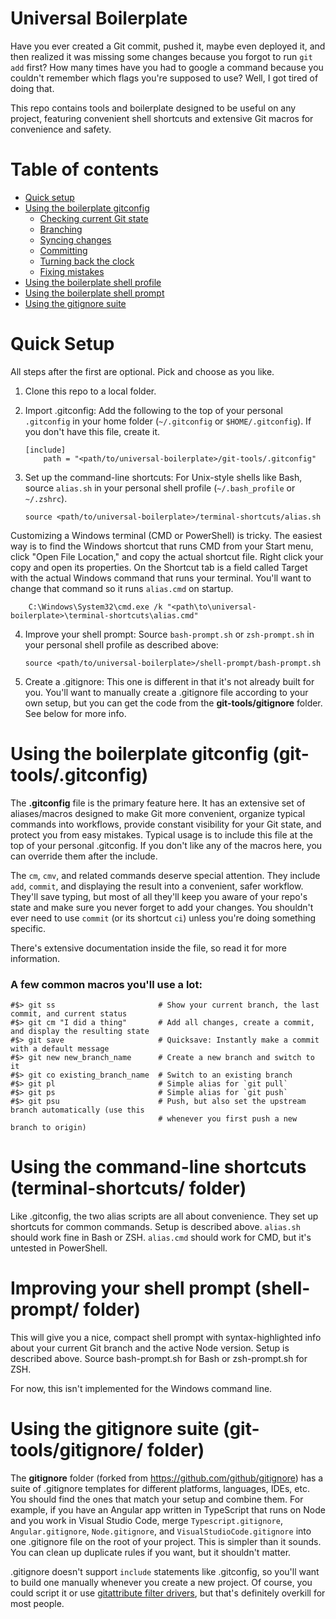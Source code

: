 # Universal Boilerplate

Have you ever created a Git commit, pushed it, maybe even deployed it, and then realized it was missing some changes because you forgot to run `git add` first? How many times have you had to google a command because you couldn't remember which flags you're supposed to use? Well, I got tired of doing that. 

This repo contains tools and boilerplate designed to be useful on any project, featuring convenient shell shortcuts and extensive Git macros for convenience and safety.

# Table of contents

- [Quick setup](#quick-setup)
- [Using the boilerplate gitconfig](#using-the-boilerplate-gitconfig)
  - [Checking current Git state](#checking-current-git-state)
  - [Branching](#branching)
  - [Syncing changes](#syncing-changes)
  - [Committing](#committing)
  - [Turning back the clock](#turning-back-the-clock)
  - [Fixing mistakes](#fixing-mistakes)
- [Using the boilerplate shell profile](#using-the-boilerplate-shell-profile)
- [Using the boilerplate shell prompt](#using-the-boilerplate-shell-prompt)
- [Using the gitignore suite](#using-the-gitignore-suite)

# Quick Setup

All steps after the first are optional. Pick and choose as you like.

1.  Clone this repo to a local folder.
2.  Import .gitconfig: Add the following to the top of your personal `.gitconfig` in your home folder (`~/.gitconfig` or `$HOME/.gitconfig`). If you don't have this file, create it.

        [include]
            path = "<path/to/universal-boilerplate>/git-tools/.gitconfig"

3.  Set up the command-line shortcuts: For Unix-style shells like Bash, source `alias.sh` in your personal shell profile (`~/.bash_profile` or `~/.zshrc`).

        source <path/to/universal-boilerplate>/terminal-shortcuts/alias.sh

Customizing a Windows terminal (CMD or PowerShell) is tricky. The easiest way is to find the Windows shortcut that runs CMD from your Start menu, click "Open File Location," and copy the actual shortcut file. Right click your copy and open its properties. On the Shortcut tab is a field called Target with the actual Windows command that runs your terminal. You'll want to change that command so it runs `alias.cmd` on startup.

        C:\Windows\System32\cmd.exe /k "<path\to\universal-boilerplate>\terminal-shortcuts\alias.cmd"

4.  Improve your shell prompt: Source `bash-prompt.sh` or `zsh-prompt.sh` in your personal shell profile as described above:

        source <path/to/universal-boilerplate>/shell-prompt/bash-prompt.sh

5.  Create a .gitignore: This one is different in that it's not already built for you. You'll want to manually create a .gitignore file according to your own setup, but you can get the code from the **git-tools/gitignore** folder. See below for more info.

# Using the boilerplate gitconfig (git-tools/.gitconfig)

The **.gitconfig** file is the primary feature here. It has an extensive set of aliases/macros designed to make Git more convenient, organize typical commands into workflows, provide constant visibility for your Git state, and protect you from easy mistakes. Typical usage is to include this file at the top of your personal .gitconfig. If you don't like any of the macros here, you can override them after the include.

The `cm`, `cmv`, and related commands deserve special attention. They include `add`, `commit`, and displaying the result into a convenient, safer workflow. They'll save typing, but most of all they'll keep you aware of your repo's state and make sure you never forget to add your changes. You shouldn't ever need to use `commit` (or its shortcut `ci`) unless you're doing something specific.

There's extensive documentation inside the file, so read it for more information.

### A few common macros you'll use a lot:

    #$> git ss                       # Show your current branch, the last commit, and current status
    #$> git cm "I did a thing"       # Add all changes, create a commit, and display the resulting state
    #$> git save                     # Quicksave: Instantly make a commit with a default message
    #$> git new new_branch_name      # Create a new branch and switch to it
    #$> git co existing_branch_name  # Switch to an existing branch
    #$> git pl                       # Simple alias for `git pull`
    #$> git ps                       # Simple alias for `git push`
    #$> git psu                      # Push, but also set the upstream branch automatically (use this
                                     # whenever you first push a new branch to origin)

# Using the command-line shortcuts (terminal-shortcuts/ folder)

Like .gitconfig, the two alias scripts are all about convenience. They set up shortcuts for common commands. Setup is described above. `alias.sh` should work fine in Bash or ZSH. `alias.cmd` should work for CMD, but it's untested in PowerShell.

# Improving your shell prompt (shell-prompt/ folder)

This will give you a nice, compact shell prompt with syntax-highlighted info about your current Git branch and the active Node version. Setup is described above. Source bash-prompt.sh for Bash or zsh-prompt.sh for ZSH.

For now, this isn't implemented for the Windows command line.

# Using the gitignore suite (git-tools/gitignore/ folder)

The **gitignore** folder (forked from https://github.com/github/gitignore) has a suite of .gitignore templates for different platforms, languages, IDEs, etc. You should find the ones that match your setup and combine them. For example, if you have an Angular app written in TypeScript that runs on Node and you work in Visual Studio Code, merge `Typescript.gitignore`, `Angular.gitignore`, `Node.gitignore`, and `VisualStudioCode.gitignore` into one .gitignore file on the root of your project. This is simpler than it sounds. You can clean up duplicate rules if you want, but it shouldn't matter.

.gitignore doesn't support `include` statements like .gitconfig, so you'll want to build one manually whenever you create a new project. Of course, you could script it or use [gitattribute filter drivers](https://git-scm.com/docs/gitattributes#_filter), but that's definitely overkill for most people. 
